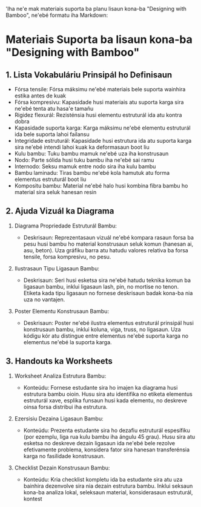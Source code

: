 'Iha ne'e mak materiais suporta ba planu lisaun kona-ba "Designing with Bamboo", ne'ebé formatu iha Markdown:

# Materiais Suporta ba lisaun kona-ba "Designing with Bamboo"

## 1. Lista Vokabuláriu Prinsipál ho Definisaun

- Fórsa tensile: Fórsa máksimu ne'ebé materiais bele suporta wainhira estika antes de kuak
- Fórsa kompresivu: Kapasidade husi materiais atu suporta karga sira ne'ebé tenta atu hasa'e tamañu
- Rigidez flexurál: Rezisténsia husi elementu estruturál ida atu kontra dobra
- Kapasidade suporta karga: Karga máksimu ne'ebé elementu estruturál ida bele suporta lahoi failansu
- Integridade estruturál: Kapasidade husi estrutura ida atu suporta karga sira ne'ebé intendi lahoi kuak ka deformasaun boot liu
- Kulu bambu: Tuku bambu mamuk ne'ebé uza iha konstrusaun
- Nodo: Parte sólida husi tuku bambu iha ne'ebé sai ramu 
- Internodo: Seksu mamuk entre nodo sira iha kulu bambu
- Bambu laminadu: Tiras bambu ne'ebé kola hamutuk atu forma elementus estruturál boot liu
- Kompositu bambu: Material ne'ebé halo husi kombina fibra bambu ho material sira seluk hanesan resin

## 2. Ajuda Vizuál ka Diagrama

1. Diagrama Propriedade Estruturál Bambu:
   - Deskrisaun: Reprezentasaun vizuál ne'ebé kompara rasaun forsa ba pesu husi bambu ho material konstrusaun seluk komun (hanesan ai, asu, beton). Uza gráfiku barra atu hatudu valores relativa ba forsa tensile, forsa kompresivu, no pesu.

2. Ilustrasaun Tipu Ligasaun Bambu:
   - Deskrisaun: Seri husi esketsa sira ne'ebé hatudu teknika komun ba ligasaun bambu, inklui ligasaun lash, pin, no mortise no tenon. Etiketa kada tipu ligasaun no fornese deskrisaun badak kona-ba nia uza no vantajen.

3. Poster Elementu Konstrusaun Bambu:
   - Deskrisaun: Poster ne'ebé ilustra elementus estruturál prinsipál husi konstrusaun bambu, inklui koluna, viga, truss, no ligasaun. Uza kódigu kór atu distingue entre elementus ne'ebé suporta karga no elementus ne'ebé la suporta karga.

## 3. Handouts ka Worksheets

1. Worksheet Analiza Estrutura Bambu:
   - Konteúdu: Fornese estudante sira ho imajen ka diagrama husi estrutura bambu oioin. Husu sira atu identifika no etiketa elementus estruturál xave, esplika funsaun husi kada elementu, no deskreve oinsa forsa distribui iha estrutura.

2. Ezersisiu Dezaina Ligasaun Bambu:
   - Konteúdu: Prezenta estudante sira ho dezafiu estruturál espesífiku (por ezemplu, liga rua kulu bambu iha ángulu 45 grau). Husu sira atu esketsa no deskreve dezain ligasaun ida ne'ebé bele rezolve efetivamente problema, konsidera fator sira hanesan transferénsia karga no fasilidade konstrusaun.

3. Checklist Dezain Konstrusaun Bambu:
   - Konteúdu: Kria checklist kompletu ida ba estudante sira atu uza bainhira dezenvolve sira nia dezain estrutura bambu. Inklui seksaun kona-ba analiza lokal, seleksaun material, konsiderasaun estruturál, kontest